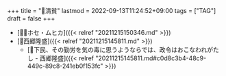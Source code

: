 +++
title = "🔖清貧"
lastmod = 2022-09-13T11:24:52+09:00
tags = ["TAG"]
draft = false
+++

-   [👴🏼ホセ・ムヒカ]({{< relref "20211215150346.md" >}})
-   [📝西郷隆盛]({{< relref "20211215145811.md" >}})
    -   [📜下民、その勤労を気の毒に思うようならでは、政令はおこなわれがたし - 西郷隆盛]({{< relref "20211215145811.md#c0d8c3b4-48c9-449c-89c8-241eb0f153fc" >}})
